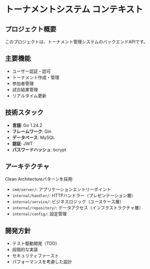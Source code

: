 # トーナメントシステム コンテキスト

## プロジェクト概要
このプロジェクトは、トーナメント管理システムのバックエンドAPIです。

## 主要機能
- ユーザー認証・認可
- トーナメント作成・管理
- 参加者管理
- 試合結果管理
- リアルタイム更新

## 技術スタック
- **言語**: Go 1.24.2
- **フレームワーク**: Gin
- **データベース**: MySQL
- **認証**: JWT
- **パスワードハッシュ**: bcrypt

## アーキテクチャ
Clean Architectureパターンを採用:
- `cmd/server/`: アプリケーションエントリーポイント
- `internal/handler/`: HTTPハンドラー（プレゼンテーション層）
- `internal/service/`: ビジネスロジック（ユースケース層）
- `internal/repository/`: データアクセス（インフラストラクチャ層）
- `internal/config/`: 設定管理

## 開発方針
- テスト駆動開発（TDD）
- 段階的な実装
- セキュリティファースト
- パフォーマンスを考慮した設計
